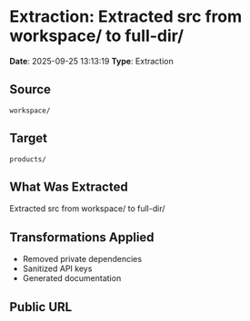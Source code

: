 # Extraction: Extracted src from workspace/ to full-dir/

**Date**: 2025-09-25 13:13:19
**Type**: Extraction

## Source
`workspace/`

## Target
`products/`

## What Was Extracted
Extracted src from workspace/ to full-dir/

## Transformations Applied
- Removed private dependencies
- Sanitized API keys
- Generated documentation

## Public URL

